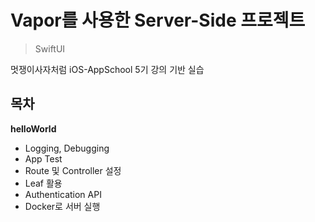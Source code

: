 Vapor를 사용한 Server-Side 프로젝트
==========
> SwiftUI

멋쟁이사자처럼 iOS-AppSchool 5기 강의 기반 실습

## **목차**

**helloWorld**
- Logging, Debugging
- App Test
- Route 및 Controller 설정
- Leaf 활용
- Authentication API
- Docker로 서버 실행
